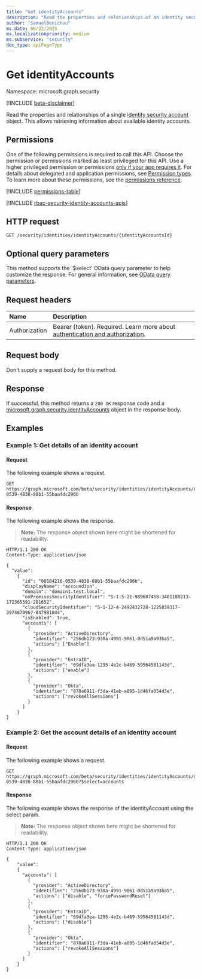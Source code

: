 ```yaml
---
title: "Get identityAccounts"
description: "Read the properties and relationships of an identity security account object. This allows retrieving information about available identity accounts."
author: "SamuelBenichou"
ms.date: 06/22/2025
ms.localizationpriority: medium
ms.subservice: "security"
doc_type: apiPageType
---
```


# Get identityAccounts

Namespace: microsoft.graph.security

[!INCLUDE [beta-disclaimer](../../includes/beta-disclaimer.md)]

Read the properties and relationships of a single [identity security account](../resources/security-identityaccounts.md) object. This allows retrieving information about available identity accounts.

## Permissions

One of the following permissions is required to call this API. Choose the permission or permissions marked as least privileged for this API. Use a higher privileged permission or permissions [only if your app requires it](/graph/permissions-overview#best-practices-for-using-microsoft-graph-permissions). For details about delegated and application permissions, see [Permission types](/graph/permissions-overview#permission-types). To learn more about these permissions, see the [permissions reference](/graph/permissions-reference).

<!-- {
  "blockType": "permissions",
  "name": "security-identityaccounts-get-permissions"
}
-->
[!INCLUDE [permissions-table](../includes/permissions/security-identityaccounts-get-permissions.md)]

[!INCLUDE [rbac-security-identity-accounts-apis](../includes/rbac-for-apis/rbac-security-identity-accounts-apis.md)]

## HTTP request

<!-- {
  "blockType": "ignored"
}
-->
``` http
GET /security/identities/identityAccounts/{identityAccountsId}
```

## Optional query parameters

This method supports the '$select' OData query parameter to help customize the response. For general information, see [OData query parameters](/graph/query-parameters).

## Request headers

|Name|Description|
|:---|:---|
|Authorization|Bearer {token}. Required. Learn more about [authentication and authorization](/graph/auth/auth-concepts).|

## Request body

Don't supply a request body for this method.

## Response

If successful, this method returns a `200 OK` response code and a [microsoft.graph.security.identityAccounts](../resources/security-identityaccounts.md) object in the response body.

## Examples

### Example 1: Get details of an identity account

#### Request

The following example shows a request.
<!-- {
  "blockType": "request",
  "name": "get_identityaccounts"
}
-->
``` http
GET https://graph.microsoft.com/beta/security/identities/identityAccounts/0104216-0539-4838-88b1-55baafdc296b
```

#### Response

The following example shows the response.
>**Note:** The response object shown here might be shortened for readability.
<!-- {
  "blockType": "response",
  "truncated": true,
  "@odata.type": "microsoft.graph.security.identityAccounts"
}
-->
``` http
HTTP/1.1 200 OK
Content-Type: application/json

{
  "value": 
    {
      "id": "00104216-0539-4838-88b1-55baafdc296b",
      "displayName": "accoundJon",
      "domain": "domain1.test.local",
      "onPremisesSecurityIdentifier": "S-1-5-21-989687458-3461180213-172365591-281652",
      "cloudSecurityIdentifier": "S-1-12-4-2492432728-1225839317-3974870967-847981844",
      "isEnabled": true,
      "accounts": [
        {
          "provider": "ActiveDirectory",
          "identifier": "256db173-930a-4991-9061-0d51a9a93ba5",
          "actions": ["Enable"]
        },
        {
          "provider": "EntraID",
          "identifier": "69dfa3ea-1295-4e2c-b469-59564581143d",
          "actions": ["enable"]
        },
        {
          "provider": "Okta",
          "identifier": "878a6911-f3da-41eb-a895-1d46fa054d3e",
          "actions": ["revokeAllSessions"]
        }
      ]
    }
}
```

### Example 2: Get the account details of an identity account

#### Request

The following example shows a request.
<!-- {
  "blockType": "request",
  "name": "get_identityaccounts_selected"
}
-->
``` http
GET https://graph.microsoft.com/beta/security/identities/identityAccounts/0104216-0539-4838-88b1-55baafdc296b?$select=accounts
```

#### Response

The following example shows the response of the identityAccount using the select param.
>**Note:** The response object shown here might be shortened for readability.
<!-- {
  "blockType": "response",
  "truncated": true,
  "@odata.type": "microsoft.graph.security.identityAccounts"
}
-->
``` http
HTTP/1.1 200 OK
Content-Type: application/json

{
    "value": 
    {
      "accounts": [
        {
          "provider": "ActiveDirectory",
          "identifier": "256db173-930a-4991-9061-0d51a9a93ba5",
          "actions": ["disable", "forcePasswordReset"]
        },
        {
          "provider": "EntraID",
          "identifier": "69dfa3ea-1295-4e2c-b469-59564581143d",
          "actions": ["disable"]
        },
        {
          "provider": "Okta",
          "identifier": "878a6911-f3da-41eb-a895-1d46fa054d3e",
          "actions": ["revokeAllSessions"]
        }
      ]
    }
}
```

